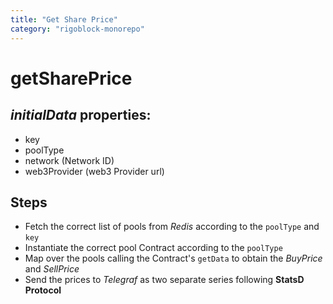 ```yaml
---
title: "Get Share Price"
category: "rigoblock-monorepo"
---
```


# getSharePrice

## _initialData_ properties:

- key
- poolType
- network (Network ID)
- web3Provider (web3 Provider url)

## Steps

- Fetch the correct list of pools from _Redis_ according to the `poolType` and `key`
- Instantiate the correct pool Contract according to the `poolType`
- Map over the pools calling the Contract's `getData` to obtain the _BuyPrice_ and _SellPrice_
- Send the prices to _Telegraf_ as two separate series following **StatsD Protocol**

